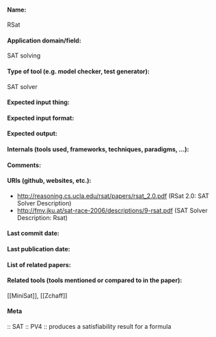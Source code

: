 #### Name:
RSat

#### Application domain/field:
SAT solving

#### Type of tool (e.g. model checker, test generator):
SAT solver

#### Expected input thing:

#### Expected input format:

#### Expected output:

#### Internals (tools used, frameworks, techniques, paradigms, ...):

#### Comments:

#### URIs (github, websites, etc.):
- http://reasoning.cs.ucla.edu/rsat/papers/rsat_2.0.pdf (RSat 2.0: SAT Solver Description)
- http://fmv.jku.at/sat-race-2006/descriptions/9-rsat.pdf (SAT Solver Description: Rsat)

#### Last commit date:

#### Last publication date:

#### List of related papers:

#### Related tools (tools mentioned or compared to in the paper):
[[MiniSat]], [[Zchaff]]

#### Meta
:: SAT
:: PV4 :: produces a satisfiability result for a formula
